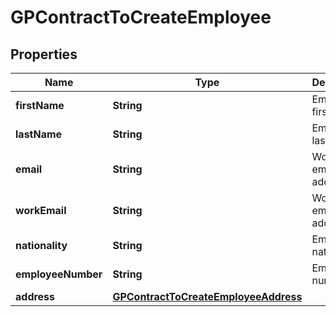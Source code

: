 

# GPContractToCreateEmployee


## Properties

| Name | Type | Description | Notes |
|------------ | ------------- | ------------- | -------------|
|**firstName** | **String** | Employee&#39;s first name. |  |
|**lastName** | **String** | Employee&#39;s last name. |  |
|**email** | **String** | Worker&#39;s email address. |  |
|**workEmail** | **String** | Worker&#39;s email address. |  |
|**nationality** | **String** | Employee&#39;s nationality. |  [optional] |
|**employeeNumber** | **String** | Employee&#39;s number. |  [optional] |
|**address** | [**GPContractToCreateEmployeeAddress**](GPContractToCreateEmployeeAddress.md) |  |  |



